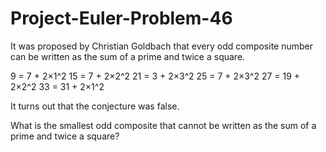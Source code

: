 # Project-Euler-Problem-46
It was proposed by Christian Goldbach that every odd composite number can be written as the sum of a prime and twice a square.

9 = 7 + 2×1^2 15 = 7 + 2×2^2 21 = 3 + 2×3^2 25 = 7 + 2×3^2 27 = 19 + 2×2^2 33 = 31 + 2×1^2

It turns out that the conjecture was false.

What is the smallest odd composite that cannot be written as the sum of a prime and twice a square?
